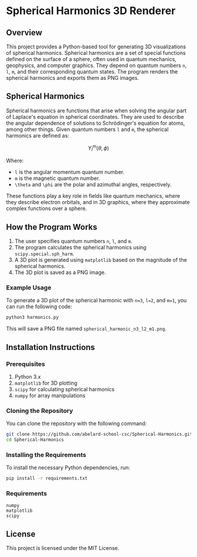 # Spherical Harmonics 3D Renderer

## Overview

This project provides a Python-based tool for generating 3D visualizations of spherical harmonics. Spherical harmonics are a set of special functions defined on the surface of a sphere, often used in quantum mechanics, geophysics, and computer graphics. They depend on quantum numbers `n`, `l`, `m`, and their corresponding quantum states. The program renders the spherical harmonics and exports them as PNG images.

## Spherical Harmonics

Spherical harmonics are functions that arise when solving the angular part of Laplace's equation in spherical coordinates. They are used to describe the angular dependence of solutions to Schrödinger's equation for atoms, among other things. Given quantum numbers `l` and `m`, the spherical harmonics are defined as:

$$Y_l^m(\theta, \phi)$$

Where:
- `l` is the angular momentum quantum number.
- `m` is the magnetic quantum number.
- `\theta` and `\phi` are the polar and azimuthal angles, respectively.

These functions play a key role in fields like quantum mechanics, where they describe electron orbitals, and in 3D graphics, where they approximate complex functions over a sphere.

## How the Program Works

1. The user specifies quantum numbers `n`, `l`, and `m`.
2. The program calculates the spherical harmonics using `scipy.special.sph_harm`.
3. A 3D plot is generated using `matplotlib` based on the magnitude of the spherical harmonics.
4. The 3D plot is saved as a PNG image.

### Example Usage

To generate a 3D plot of the spherical harmonic with `n=3`, `l=2`, and `m=1`, you can run the following code:

```bash
python3 harmonics.py
```

This will save a PNG file named `spherical_harmonic_n3_l2_m1.png`.

## Installation Instructions

### Prerequisites

1. Python 3.x
2. `matplotlib` for 3D plotting
3. `scipy` for calculating spherical harmonics
4. `numpy` for array manipulations

### Cloning the Repository

You can clone the repository with the following command:

```bash
git clone https://github.com/abelard-school-csc/Spherical-Harmonics.git
cd Spherical-Harmonics
```

### Installing the Requirements

To install the necessary Python dependencies, run:

```bash
pip install -r requirements.txt
```

### Requirements

```text
numpy
matplotlib
scipy
```

## License

This project is licensed under the MIT License.
